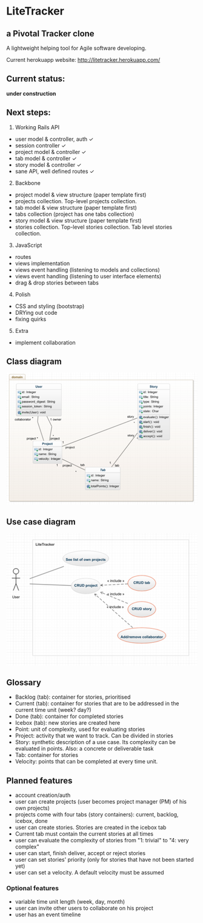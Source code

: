 # LiteTracker
## a Pivotal Tracker clone
A lightweight helping tool for Agile software developing.

Current herokuapp website: http://litetracker.herokuapp.com/

## Current status:
**under construction**

## Next steps:
1. Working Rails API
  - user model & controller, auth ✓
  - session controller ✓
  - project model & controller ✓
  - tab model & controller ✓
  - story model & controller ✓
  - sane API, well defined routes ✓
2. Backbone
  - project model & view structure (paper template first)
  - projects collection. Top-level projects collection.
  - tab model & view structure (paper template first)
  - tabs collection (project has one tabs collection)
  - story model & view structure (paper template first)
  - stories collection. Top-level stories collection. Tab level stories collection.
3. JavaScript
  - routes
  - views implementation
  - views event handling (listening to models and collections)
  - views event handling (listening to user interface elements)
  - drag & drop stories between tabs
4. Polish
  - CSS and styling (bootstrap)
  - DRYing out code
  - fixing quirks
5. Extra
  - implement collaboration

## Class diagram
![](https://raw.githubusercontent.com/nerfologist/docs/master/images/class_diagram.png)

## Use case diagram
![](https://raw.githubusercontent.com/nerfologist/docs/master/images/use_case_diagram.png)

## Glossary

- Backlog (tab): container for stories, prioritised
- Current (tab): container for stories that are to be addressed in the current time unit (week? day?)
- Done (tab): container for completed stories
- Icebox (tab): new stories are created here
- Point: unit of complexity, used for evaluating stories
- Project: activity that we want to track. Can be divided in stories
- Story: synthetic description of a use case. Its complexity can be evaluated in points. Also: a concrete or deliverable task
- Tab: container for stories
- Velocity: points that can be completed at every time unit.

## Planned features
- account creation/auth
- user can create projects (user becomes project manager (PM) of his own projects)
- projects come with four tabs (story containers): current, backlog, icebox, done
- user can create stories. Stories are created in the icebox tab
- Current tab must contain the current stories at all times
- user can evaluate the complexity of stories from "1: trivial" to "4: very complex"
- user can start, finish deliver, accept or reject stories
- user can set stories' priority (only for stories that have not been started yet)
- user can set a velocity. A default velocity must be assumed


### Optional features
- variable time unit length (week, day, month)
- user can invite other users to collaborate on his project
- user has an event timeline